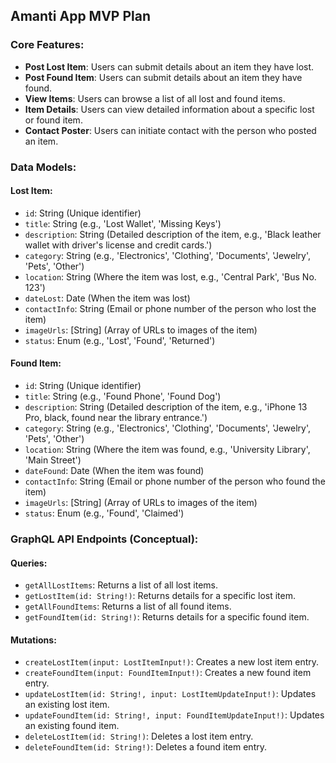
## Amanti App MVP Plan

### Core Features:
- **Post Lost Item**: Users can submit details about an item they have lost.
- **Post Found Item**: Users can submit details about an item they have found.
- **View Items**: Users can browse a list of all lost and found items.
- **Item Details**: Users can view detailed information about a specific lost or found item.
- **Contact Poster**: Users can initiate contact with the person who posted an item.

### Data Models:

#### Lost Item:
- `id`: String (Unique identifier)
- `title`: String (e.g., 'Lost Wallet', 'Missing Keys')
- `description`: String (Detailed description of the item, e.g., 'Black leather wallet with driver's license and credit cards.')
- `category`: String (e.g., 'Electronics', 'Clothing', 'Documents', 'Jewelry', 'Pets', 'Other')
- `location`: String (Where the item was lost, e.g., 'Central Park', 'Bus No. 123')
- `dateLost`: Date (When the item was lost)
- `contactInfo`: String (Email or phone number of the person who lost the item)
- `imageUrls`: [String] (Array of URLs to images of the item)
- `status`: Enum (e.g., 'Lost', 'Found', 'Returned')

#### Found Item:
- `id`: String (Unique identifier)
- `title`: String (e.g., 'Found Phone', 'Found Dog')
- `description`: String (Detailed description of the item, e.g., 'iPhone 13 Pro, black, found near the library entrance.')
- `category`: String (e.g., 'Electronics', 'Clothing', 'Documents', 'Jewelry', 'Pets', 'Other')
- `location`: String (Where the item was found, e.g., 'University Library', 'Main Street')
- `dateFound`: Date (When the item was found)
- `contactInfo`: String (Email or phone number of the person who found the item)
- `imageUrls`: [String] (Array of URLs to images of the item)
- `status`: Enum (e.g., 'Found', 'Claimed')

### GraphQL API Endpoints (Conceptual):

#### Queries:
- `getAllLostItems`: Returns a list of all lost items.
- `getLostItem(id: String!)`: Returns details for a specific lost item.
- `getAllFoundItems`: Returns a list of all found items.
- `getFoundItem(id: String!)`: Returns details for a specific found item.

#### Mutations:
- `createLostItem(input: LostItemInput!)`: Creates a new lost item entry.
- `createFoundItem(input: FoundItemInput!)`: Creates a new found item entry.
- `updateLostItem(id: String!, input: LostItemUpdateInput!)`: Updates an existing lost item.
- `updateFoundItem(id: String!, input: FoundItemUpdateInput!)`: Updates an existing found item.
- `deleteLostItem(id: String!)`: Deletes a lost item entry.
- `deleteFoundItem(id: String!)`: Deletes a found item entry.



